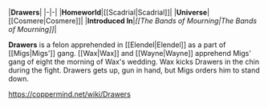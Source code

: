 |**Drawers**|
|-|-|
|**Homeworld**|[[Scadrial\|Scadrial]]|
|**Universe**|[[Cosmere\|Cosmere]]|
|**Introduced In**|*[[The Bands of Mourning\|The Bands of Mourning]]*|

**Drawers** is a felon apprehended in [[Elendel\|Elendel]] as a part of [[Migs\|Migs']] gang.
[[Wax\|Wax]] and [[Wayne\|Wayne]] apprehend Migs' gang of eight the morning of Wax's wedding. Wax kicks Drawers in the chin during the fight. Drawers gets up, gun in hand, but Migs orders him to stand down.



https://coppermind.net/wiki/Drawers